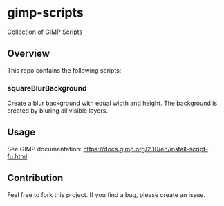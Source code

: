 # gimp-scripts
Collection of GIMP Scripts

## Overview
This repo contains the following scripts:

### squareBlurBackground
Create a blur background with equal width and height. The background is created by bluring all visible layers.

## Usage
See GIMP documentation: https://docs.gimp.org/2.10/en/install-script-fu.html

## Contribution
Feel free to fork this project. If you find a bug, please create an issue.

